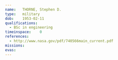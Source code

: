 ```yaml
---
name:	THORNE, Stephen D.
type:	military
dob:	1953-02-11
qualifications:
  - BSc in engineering
timeinspace:	0
references:
  - http://www.nasa.gov/pdf/740566main_current.pdf
missions:
evas:
---
```

